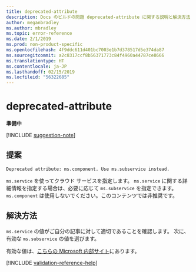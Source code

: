 ```yaml
---
title: deprecated-attribute
description: Docs のビルドの問題 deprecated-attribute に関する説明と解決方法
author: meganbradley
ms.author: mbradley
ms.topic: error-reference
ms.date: 2/1/2019
ms.prod: non-product-specific
ms.openlocfilehash: 4f9ddc611d401bc7003e1b7d378517d5e374da87
ms.sourcegitcommit: a2c8317ccf8b56371773c84f4960a44787ce8666
ms.translationtype: HT
ms.contentlocale: ja-JP
ms.lasthandoff: 02/15/2019
ms.locfileid: "56322685"
---
```

# <a name="deprecated-attribute"></a>deprecated-attribute

**準備中**

[!INCLUDE [suggestion-note](includes/suggestion-note.md)]

## <a name="suggestion"></a>提案

`Deprecated attribute: ms.component. Use ms.subservice instead.`

`ms.service` を使ってクラウド サービスを指定します。 `ms.service` に関する詳細情報を指定する場合は、必要に応じて `ms.subservice` を指定できます。 `ms.component` は使用しないでください。このコンテンツでは非推奨です。

## <a name="resolution"></a>解決方法

`ms.service` の値がご自分の記事に対して適切であることを確認します。 次に、有効な `ms.subservice` の値を選びます。

有効な値は、[こちらの Microsoft 内部サイト](https://docsmetadatatool.azurewebsites.net/whitelists)にあります。

<!--make sure to add this file to your includes folder and verify the path-->
[!INCLUDE [validation-reference-help](includes/validation-reference-help.md)]
